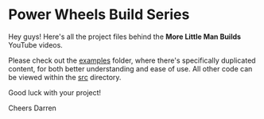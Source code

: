 # Power Wheels Build Series

Hey guys! Here's all the project files behind the **More Little Man Builds** YouTube videos. 

Please check out the [examples](/examples/) folder, where there's specifically duplicated content, for both better understanding and ease of use. All other code can be viewed within the [src](/src/) directory.

Good luck with your project!

Cheers Darren